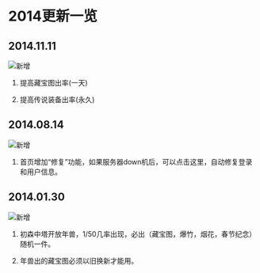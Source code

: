 # 2014更新一览

## 2014.11.11

![新增](https://img.shields.io/badge/ueqt-%E6%96%B0%E5%A2%9E-blue.svg)

1. 提高藏宝图出率(一天)

2. 提高传说装备出率(永久)

## 2014.08.14

![新增](https://img.shields.io/badge/ueqt-%E6%96%B0%E5%A2%9E-blue.svg)

1. 首页增加“修复”功能，如果服务器down机后，可以点击这里，自动修复登录和用户信息。

## 2014.01.30

![新增](https://img.shields.io/badge/ueqt-%E6%96%B0%E5%A2%9E-blue.svg)

1. 初森中塔开放年兽，1/50几率出现，必出（藏宝图，爆竹，烟花，春节纪念）随机一件。

2. 年兽出的藏宝图必须以旧换新才能用。
